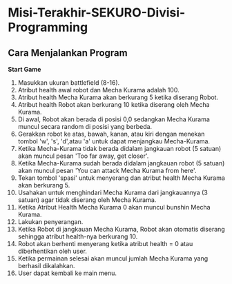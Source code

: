 # Misi-Terakhir-SEKURO-Divisi-Programming

## Cara Menjalankan Program

**Start Game**
1. Masukkan ukuran battlefield (8-16).
2. Atribut health awal robot dan Mecha Kurama adalah 100.
3. Atribut health Mecha Kurama akan berkurang 5 ketika diserang Robot.
4. Atribut health Robot akan berkurang 10 ketika diserang oleh Mecha Kurama.
5. Di awal, Robot akan berada di posisi 0,0 sedangkan Mecha Kurama muncul secara random di posisi yang berbeda.
6. Gerakkan robot ke atas, bawah, kanan, atau kiri dengan menekan tombol 'w', 's', 'd',atau 'a' untuk dapat menjangkau Mecha-Kurama.
7. Ketika Mecha-Kurama tidak berada didalam jangkauan robot (5 satuan) akan muncul pesan 'Too far away, get closer'.
8. Ketika Mecha-Kurama sudah berada didalam jangkauan robot (5 satuan) akan muncul pesan 'You can attack Mecha Kurama from here'.
9. Tekan tombol 'spasi' untuk menyerang dan atribut health Mecha Kurama akan berkurang 5.
10. Usahakan untuk menghindari Mecha Kurama dari jangkauannya (3 satuan) agar tidak diserang oleh Mecha Kurama.
11. Ketika Atribut Health Mecha Kurama 0 akan muncul bunshin Mecha Kurama.
12. Lakukan penyerangan.
13. Ketika Robot di jangkauan Mecha Kurama, Robot akan otomatis diserang sehingga atribut health-nya berkurang 10.
14. Robot akan berhenti menyerang ketika atribut health = 0 atau diberhentikan oleh user.
15. Ketika permainan selesai akan muncul jumlah Mecha Kurama yang berhasil dikalahkan.
16. User dapat kembali ke main menu.
